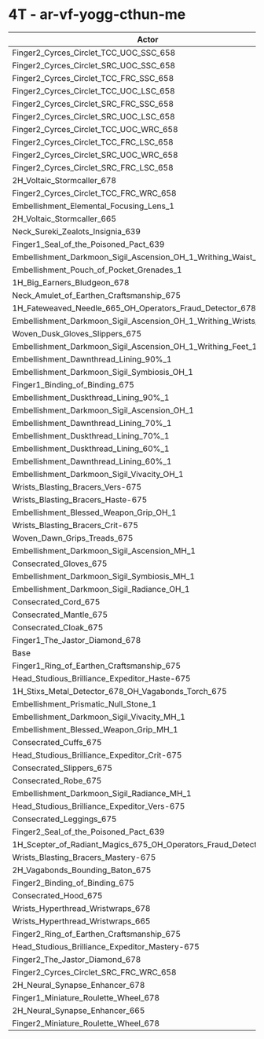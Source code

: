 # 4T - ar-vf-yogg-cthun-me
| Actor | DPS | Increase |
|---|:---:|:---:|
|Finger2_Cyrces_Circlet_TCC_UOC_SSC_658|634065|32.52%|
|Finger2_Cyrces_Circlet_SRC_UOC_SSC_658|611564|27.82%|
|Finger2_Cyrces_Circlet_TCC_FRC_SSC_658|598021|24.99%|
|Finger2_Cyrces_Circlet_TCC_UOC_LSC_658|596501|24.67%|
|Finger2_Cyrces_Circlet_SRC_FRC_SSC_658|568868|18.90%|
|Finger2_Cyrces_Circlet_SRC_UOC_LSC_658|566402|18.38%|
|Finger2_Cyrces_Circlet_TCC_UOC_WRC_658|556014|16.21%|
|Finger2_Cyrces_Circlet_TCC_FRC_LSC_658|550465|15.05%|
|Finger2_Cyrces_Circlet_SRC_UOC_WRC_658|530773|10.94%|
|Finger2_Cyrces_Circlet_SRC_FRC_LSC_658|509334|6.45%|
|2H_Voltaic_Stormcaller_678|507587|6.09%|
|Finger2_Cyrces_Circlet_TCC_FRC_WRC_658|498367|4.16%|
|Embellishment_Elemental_Focusing_Lens_1|492608|2.96%|
|2H_Voltaic_Stormcaller_665|490900|2.60%|
|Neck_Sureki_Zealots_Insignia_639|485986|1.57%|
|Finger1_Seal_of_the_Poisoned_Pact_639|485532|1.48%|
|Embellishment_Darkmoon_Sigil_Ascension_OH_1_Writhing_Waist_1|485401|1.45%|
|Embellishment_Pouch_of_Pocket_Grenades_1|485049|1.38%|
|1H_Big_Earners_Bludgeon_678|484836|1.33%|
|Neck_Amulet_of_Earthen_Craftsmanship_675|484833|1.33%|
|1H_Fateweaved_Needle_665_OH_Operators_Fraud_Detector_678|484391|1.24%|
|Embellishment_Darkmoon_Sigil_Ascension_OH_1_Writhing_Wrists_1|484047|1.17%|
|Woven_Dusk_Gloves_Slippers_675|483478|1.05%|
|Embellishment_Darkmoon_Sigil_Ascension_OH_1_Writhing_Feet_1|483441|1.04%|
|Embellishment_Dawnthread_Lining_90%_1|481832|0.71%|
|Embellishment_Darkmoon_Sigil_Symbiosis_OH_1|481662|0.67%|
|Finger1_Binding_of_Binding_675|481554|0.65%|
|Embellishment_Duskthread_Lining_90%_1|481442|0.62%|
|Embellishment_Darkmoon_Sigil_Ascension_OH_1|481240|0.58%|
|Embellishment_Dawnthread_Lining_70%_1|480945|0.52%|
|Embellishment_Duskthread_Lining_70%_1|480591|0.45%|
|Embellishment_Duskthread_Lining_60%_1|480238|0.37%|
|Embellishment_Dawnthread_Lining_60%_1|480158|0.36%|
|Embellishment_Darkmoon_Sigil_Vivacity_OH_1|479522|0.22%|
|Wrists_Blasting_Bracers_Vers-675|479498|0.22%|
|Wrists_Blasting_Bracers_Haste-675|479263|0.17%|
|Embellishment_Blessed_Weapon_Grip_OH_1|479155|0.15%|
|Wrists_Blasting_Bracers_Crit-675|479127|0.14%|
|Woven_Dawn_Grips_Treads_675|479007|0.12%|
|Embellishment_Darkmoon_Sigil_Ascension_MH_1|478977|0.11%|
|Consecrated_Gloves_675|478874|0.09%|
|Embellishment_Darkmoon_Sigil_Symbiosis_MH_1|478751|0.06%|
|Embellishment_Darkmoon_Sigil_Radiance_OH_1|478704|0.05%|
|Consecrated_Cord_675|478627|0.04%|
|Consecrated_Mantle_675|478616|0.03%|
|Consecrated_Cloak_675|478606|0.03%|
|Finger1_The_Jastor_Diamond_678|478581|0.03%|
|Base|478452|0.00%|
|Finger1_Ring_of_Earthen_Craftsmanship_675|477834|-0.13%|
|Head_Studious_Brilliance_Expeditor_Haste-675|477526|-0.19%|
|1H_Stixs_Metal_Detector_678_OH_Vagabonds_Torch_675|477525|-0.19%|
|Embellishment_Prismatic_Null_Stone_1|477480|-0.20%|
|Embellishment_Darkmoon_Sigil_Vivacity_MH_1|477074|-0.29%|
|Embellishment_Blessed_Weapon_Grip_MH_1|476839|-0.34%|
|Consecrated_Cuffs_675|476768|-0.35%|
|Head_Studious_Brilliance_Expeditor_Crit-675|476744|-0.36%|
|Consecrated_Slippers_675|476645|-0.38%|
|Consecrated_Robe_675|476178|-0.48%|
|Embellishment_Darkmoon_Sigil_Radiance_MH_1|476171|-0.48%|
|Head_Studious_Brilliance_Expeditor_Vers-675|476086|-0.49%|
|Consecrated_Leggings_675|475877|-0.54%|
|Finger2_Seal_of_the_Poisoned_Pact_639|475820|-0.55%|
|1H_Scepter_of_Radiant_Magics_675_OH_Operators_Fraud_Detector_678|475210|-0.68%|
|Wrists_Blasting_Bracers_Mastery-675|475014|-0.72%|
|2H_Vagabonds_Bounding_Baton_675|474844|-0.75%|
|Finger2_Binding_of_Binding_675|473054|-1.13%|
|Consecrated_Hood_675|472784|-1.18%|
|Wrists_Hyperthread_Wristwraps_678|472306|-1.28%|
|Wrists_Hyperthread_Wristwraps_665|470616|-1.64%|
|Finger2_Ring_of_Earthen_Craftsmanship_675|469449|-1.88%|
|Head_Studious_Brilliance_Expeditor_Mastery-675|468987|-1.98%|
|Finger2_The_Jastor_Diamond_678|468753|-2.03%|
|Finger2_Cyrces_Circlet_SRC_FRC_WRC_658|463693|-3.08%|
|2H_Neural_Synapse_Enhancer_678|448946|-6.17%|
|Finger1_Miniature_Roulette_Wheel_678|446097|-6.76%|
|2H_Neural_Synapse_Enhancer_665|439543|-8.13%|
|Finger2_Miniature_Roulette_Wheel_678|437133|-8.64%|
